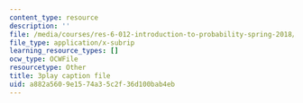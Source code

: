 ```yaml
---
content_type: resource
description: ''
file: /media/courses/res-6-012-introduction-to-probability-spring-2018/a882a5609e1574a35c2f36d100bab4eb_3vMZtGUdTVw.srt
file_type: application/x-subrip
learning_resource_types: []
ocw_type: OCWFile
resourcetype: Other
title: 3play caption file
uid: a882a560-9e15-74a3-5c2f-36d100bab4eb
---
```

